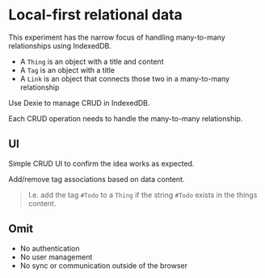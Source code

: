 # Local-first relational data

This experiment has the narrow focus of handling many-to-many relationships using IndexedDB.

- A `Thing` is an object with a title and content
- A `Tag` is an object with a title
- A `Link` is an object that connects those two in a many-to-many relationship

Use Dexie to manage CRUD in IndexedDB.

Each CRUD operation needs to handle the many-to-many relationship.

## UI

Simple CRUD UI to confirm the idea works as expected.

Add/remove tag associations based on data content.

> I.e. add the tag `#Todo` to a `Thing` if the string `#Todo` exists in the things content.

## Omit

- No authentication
- No user management
- No sync or communication outside of the browser
